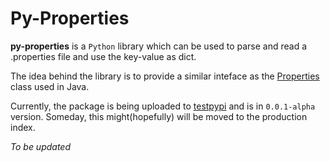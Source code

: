 # Py-Properties

**py-properties** is a `Python` library which can be used to parse and read 
a .properties file and use the key-value as dict.


The idea behind the library is to provide a similar inteface as
the [Properties](https://docs.oracle.com/javase/tutorial/essential/environment/properties.html)
class used in Java.


Currently, the package is being uploaded to [testpypi](https://test.pypi.org/project/py-properties/)
and is in `0.0.1-alpha` version. Someday, this might(hopefully) will be moved to the production index.


_To be updated_
